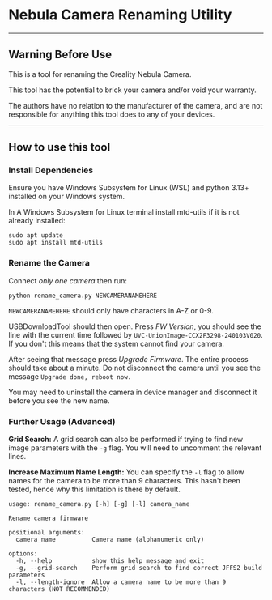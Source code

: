 # Nebula Camera Renaming Utility

---

## Warning Before Use
This is a tool for renaming the Creality Nebula Camera.

This tool has the potential to brick your camera and/or void your warranty.

The authors have no relation to the manufacturer of the camera, and are not responsible for anything this tool does to 
any of your devices.

---

## How to use this tool

### Install Dependencies

Ensure you have Windows Subsystem for Linux (WSL) and python 3.13+ installed on your Windows system.

In A Windows Subsystem for Linux terminal install mtd-utils if it is not already installed:

```
sudo apt update
sudo apt install mtd-utils
```

### Rename the Camera
Connect *only one camera* then run:
```
python rename_camera.py NEWCAMERANAMEHERE
```

`NEWCAMERANAMEHERE` should only have characters in A-Z or 0-9.

USBDownloadTool should then open. Press *FW Version*, you should see the line with the current time followed by 
`UVC-UnionImage-CCX2F3298-240103V020`. If you don't this means that the system cannot find your camera.

After seeing that message press *Upgrade Firmware*. The entire process should take about a minute. Do not disconnect 
the camera until you see the message `Upgrade done, reboot now.`

You may need to uninstall the camera in device manager and disconnect it before you see the new name.

### Further Usage (Advanced)
**Grid Search:** A grid search can also be performed if trying to find new image parameters with the `-g` flag. You will
need to uncomment the relevant lines.

**Increase Maximum Name Length:** You can specify the `-l` flag to allow names for the camera to be more than 9 
characters. This hasn't been tested, hence why this limitation is there by default.

```
usage: rename_camera.py [-h] [-g] [-l] camera_name

Rename camera firmware

positional arguments:
  camera_name          Camera name (alphanumeric only)

options:
  -h, --help           show this help message and exit
  -g, --grid-search    Perform grid search to find correct JFFS2 build parameters
  -l, --length-ignore  Allow a camera name to be more than 9 characters (NOT RECOMMENDED)
```
